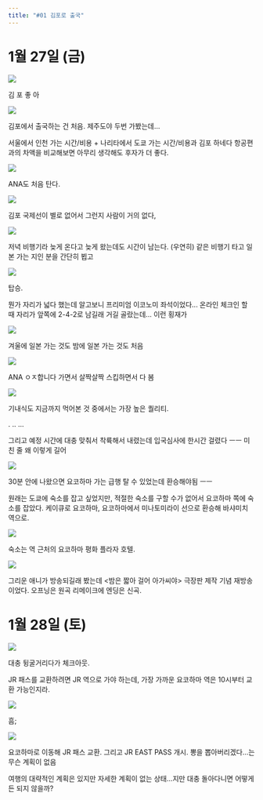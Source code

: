 ```yaml
---
title: "#01 김포로 출국"
---
```


# 1월 27일 (금)

![](/photos/170127-ejapan/01_01.jpg)

김 포 좋 아

![](/photos/170127-ejapan/01_02.jpg)

김포에서 출국하는 건 처음. 제주도야 두번 가봤는데...

서울에서 인천 가는 시간/비용 + 나리타에서 도쿄 가는 시간/비용과
김포 하네다 항공편과의 차액을 비교해보면
아무리 생각해도 후자가 더 좋다.

![](/photos/170127-ejapan/01_03.jpg)

ANA도 처음 탄다.

![](/photos/170127-ejapan/01_04.jpg)

김포 국제선이 별로 없어서 그런지 사람이 거의 없다,

![](/photos/170127-ejapan/01_05.jpg)

저녁 비행기라 늦게 온다고 늦게 왔는데도 시간이 남는다.
(우연히) 같은 비행기 타고 일본 가는 지인 분을 간단히 뵙고

![](/photos/170127-ejapan/01_06.jpg)

탑승.

뭔가 자리가 넓다 했는데 알고보니 프리미엄 이코노미 좌석이었다...
온라인 체크인 할 때 자리가 앞쪽에 2-4-2로 남길래 거길 골랐는데... 이런 횡재가

![](/photos/170127-ejapan/01_07.jpg)

겨울에 일본 가는 것도 밤에 일본 가는 것도 처음

![](/photos/170127-ejapan/01_08.jpg)

ANA ㅇㅈ합니다
가면서 살짝살짝 스킵하면서 다 봄

![](/photos/170127-ejapan/01_09.jpg)

기내식도 지금까지 먹어본 것 중에서는 가장 높은 퀄리티.

.
..
...

그리고 예정 시간에 대충 맞춰서 착륙해서 내렸는데 입국심사에 한시간 걸렸다 ㅡㅡ 미친 줄 왜 이렇게 길어


![](/photos/170127-ejapan/01_10.jpg)

30분 안에 나왔으면 요코하마 가는 급행 탈 수 있었는데 환승해야됨 ㅡㅡ

원래는 도쿄에 숙소를 잡고 싶었지만, 적절한 숙소를 구할 수가 없어서 요코하마 쪽에 숙소를 잡았다.
케이큐로 요코하마, 요코하마에서 미나토미라이 선으로 환승해 바샤미치 역으로.

![](/photos/170127-ejapan/01_11.jpg)

숙소는 역 근처의 요코하마 평화 플라자 호텔.

![](/photos/170127-ejapan/01_12.jpg)

그리운 애니가 방송되길래 봤는데 <밤은 짧아 걸어 아가씨야> 극장판 제작 기념 재방송이었다.
오프닝은 원곡 리메이크에 엔딩은 신곡.

# 1월 28일 (토)

![](/photos/170127-ejapan/01_13.jpg)

대충 뒹굴거리다가 체크아웃.

JR 패스를 교환하려면 JR 역으로 가야 하는데, 가장 가까운 요코하마 역은 10시부터 교환 가능인지라.

![](/photos/170127-ejapan/01_14.jpg)

흠;

![](/photos/170127-ejapan/01_15.jpg)

요코하마로 이동해 JR 패스 교환. 그리고 JR EAST PASS 개시.
뽕을 뽑아버리겠다...는 무슨 계획이 없음

여행의 대략적인 계획은 있지만 자세한 계획이 없는 상태...지만 대충 돌아다니면 어떻게든 되지 않을까?
